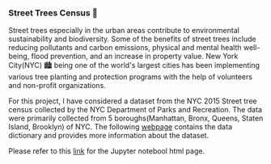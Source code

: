 ### Street Trees Census  :deciduous_tree:

Street trees especially in the urban areas contribute to environmental sustainability and biodiversity. Some of the benefits of street trees include reducing pollutants and carbon emissions, physical and mental health well-being, flood prevention, and an increase in property value. New York City(NYC)	:cityscape: being one of the world's largest cities has been implementing various tree planting and protection programs with the help of volunteers and non-profit organizations.

For this project, I have considered a dataset from the NYC 2015 Street tree census collected by the NYC Department of Parks and Recreation. The data were primarily collected from 5 boroughs(Manhattan, Bronx, Queens, Staten Island, Brooklyn) of NYC. The following [webpage](https://data.cityofnewyork.us/Environment/2015-Street-Tree-Census-Tree-Data/uvpi-gqnh) contains the data dictionary and provides more information about the dataset.

Please refer to this [link](https://swjnch.github.io/Street_Trees_Census/2015_NYC_Street_Trees_Exploratory_Data_Analysis.html) for the Jupyter notebool html page.

